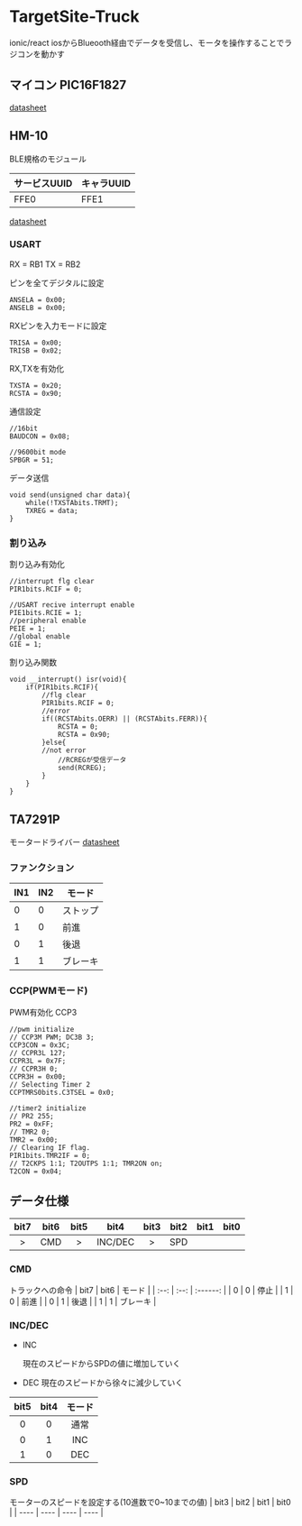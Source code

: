 # TargetSite-Truck

 ionic/react iosからBlueooth経由でデータを受信し、モータを操作することでラジコンを動かす

## マイコン PIC16F1827

[datasheet](datasheet/pic16f1827.pdf)

## HM-10

BLE規格のモジュール

| サービスUUID | キャラUUID |
| ------------ | ---------- |
| FFE0         | FFE1       |

[datasheet](datasheet/DSD%20TECH%20HM-10%20datasheet.pdf)

### USART

RX = RB1
TX = RB2

ピンを全てデジタルに設定

```
ANSELA = 0x00;
ANSELB = 0x00;
```

RXピンを入力モードに設定

```
TRISA = 0x00;
TRISB = 0x02;
```

RX,TXを有効化

```
TXSTA = 0x20;
RCSTA = 0x90;
```

通信設定

```
//16bit
BAUDCON = 0x08;

//9600bit mode
SPBGR = 51;
```

データ送信

```
void send(unsigned char data){
    while(!TXSTAbits.TRMT);
    TXREG = data;
}

```

### 割り込み

割り込み有効化

```
//interrupt flg clear
PIR1bits.RCIF = 0;
    
//USART recive interrupt enable
PIE1bits.RCIE = 1;
//peripheral enable
PEIE = 1;
//global enable
GIE = 1;
```

割り込み関数

```
void __interrupt() isr(void){
    if(PIR1bits.RCIF){
        //flg clear
        PIR1bits.RCIF = 0;
        //error
        if((RCSTAbits.OERR) || (RCSTAbits.FERR)){
            RCSTA = 0;
            RCSTA = 0x90;
        }else{
        //not error            
            //RCREGが受信データ
            send(RCREG);
        }
    }
}
```

## TA7291P

モータードライバー
[datasheet](datasheet/ta7291.pdf)

### ファンクション

| IN1 | IN2 | モード   |
| --- | --- | -------- |
| 0   | 0   | ストップ |
| 1   | 0   | 前進     |
| 0   | 1   | 後退     |
| 1   | 1   | ブレーキ |

### CCP(PWMモード)

PWM有効化 CCP3

```
//pwm initialize
// CCP3M PWM; DC3B 3; 
CCP3CON = 0x3C;    
// CCPR3L 127; 
CCPR3L = 0x7F;    
// CCPR3H 0; 
CCPR3H = 0x00;    
// Selecting Timer 2
CCPTMRS0bits.C3TSEL = 0x0;
    
//timer2 initialize
// PR2 255; 
PR2 = 0xFF;
// TMR2 0; 
TMR2 = 0x00;
// Clearing IF flag.
PIR1bits.TMR2IF = 0;
// T2CKPS 1:1; T2OUTPS 1:1; TMR2ON on; 
T2CON = 0x04;
```

## データ仕様

| bit7 | bit6 | bit5 |  bit4   | bit3 | bit2 | bit1 | bit0 |
| :--: | :--: | :--: | :-----: | :--: | :--: | :--: | :--: |
|  >   | CMD  |  >   | INC/DEC |  >   | SPD  |      |      |

### CMD

トラックへの命令
| bit7 | bit6 |  モード  |
| :--: | :--: | :------: |
|  0   |  0   |   停止   |
|  1   |  0   |   前進   |
|  0   |  1   |   後退   |
|  1   |  1   | ブレーキ |

### INC/DEC

- INC

    現在のスピードからSPDの値に増加していく

- DEC
    現在のスピードから徐々に減少していく

| bit5 | bit4 | モード |
| :--: | :--: | :----: |
|  0   |  0   |  通常  |
|  0   |  1   |  INC   |
|  1   |  0   |  DEC   |

### SPD

モーターのスピードを設定する(10進数で0~10までの値)
| bit3 | bit2 | bit1 | bit0 |
| ---- | ---- | ---- | ---- |
